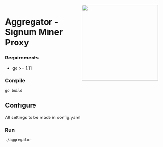 <img align="right" src="https://i.imgur.com/6Jjtpy3.png" height="250">

# Aggregator - Signum Miner Proxy

### Requirements
- go >= 1.11

### Compile

``` shell
go build
```

## Configure

All settings to be made in config.yaml

### Run

``` shell
./aggregator
```
